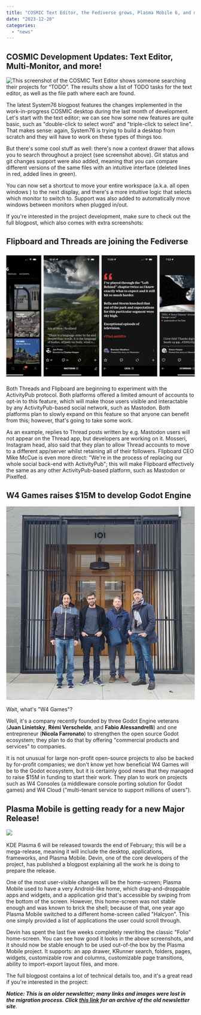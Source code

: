 ```yaml
---
title: "COSMIC Text Editor, the Fediverse grows, Plasma Mobile 6, and more!"
date: "2023-12-20"
categories: 
  - "news"
---
```


## COSMIC Development Updates: Text Editor, Multi-Monitor, and more!

![This screenshot of the COSMIC Text Editor shows someone searching their projects for “TODO”. The results show a list of TODO tasks for the text editor, as well as the file path where each are found.](https://images.prismic.io/blog-system76/657b49c9531ac2845a2675aa_COSMICEditprojectsearch.png?auto=format,compress&w=1536&h=864&fm=png)

The latest System76 blogpost features the changes implemented in the work-in-progress COSMIC desktop during the last month of development. Let's start with the text editor; we can see how some new features are quite basic, such as "double-click to select word" and "triple-click to select line". That makes sense: again, System76 is trying to build a desktop from scratch and they will have to work on these types of things too.

But there's some cool stuff as well: there's now a context drawer that allows you to search throughout a project (see screenshot above). Git status and git changes support were also added, meaning that you can compare different versions of the same files with an intuitive interface (deleted lines in red, added lines in green).

You can now set a shortcut to move your entire workspace (a.k.a. all open windows ) to the next display, and there's a more intuitive logic that selects which monitor to switch to. Support was also added to automatically move windows between monitors when plugged in/out.

If you're interested in the project development, make sure to check out the full blogpost, which also comes with extra screenshots:

## Flipboard and Threads are joining the Fediverse

![Four screenshots of Mastodon posts, on Flipboard.](images/pasted_image_0.png)

Both Threads and Flipboard are beginning to experiment with the ActivityPub protocol. Both platforms offered a limited amount of accounts to opt-in to this feature, which will make those users visible and interactable by any ActivityPub-based social network, such as Mastodon. Both platforms plan to slowly expand on this feature so that anyone can benefit from this; however, that's going to take some work.

As an example, replies to Thread posts written by e.g. Mastodon users will not appear on the Thread app, but developers are working on it. Mosseri, Instagram head, also said that they plan to allow Thread accounts to move to a different app/server whilst retaining all of their followers. Flipboard CEO Mike McCue is even more direct: "We're in the process of replacing our whole social back-end with ActivityPub"; this will make Flipboard effectively the same as any other ActivityPub-based platform, such as Mastodon or Pixelfed.

## W4 Games raises $15M to develop Godot Engine

![](images/IMG_4761-1002x1024.jpeg)

Wait, what's "W4 Games"?

Well, it's a company recently founded by three Godot Engine veterans (**Juan Linietsky**, **Rémi Verschelde**, and **Fabio Alessandrelli**) and one entrepreneur (**Nicola Farronato**) to strengthen the open source Godot ecosystem; they plan to do that by offering "commercial products and services" to companies.

It is not unusual for large non-profit open-source projects to also be backed by for-profit companies; we don't know yet how beneficial W4 Games will be to the Godot ecosystem, but it is certainly good news that they managed to raise $15M in funding to start their work. They plan to work on projects such as W4 Consoles (a middleware console porting solution for Godot games) and W4 Cloud ("multi-tenant service to support millions of users").

## Plasma Mobile is getting ready for a new Major Release!

![](images/image-2.png)

KDE Plasma 6 will be released towards the end of February; this will be a mega-release, meaning it will include the desktop, applications, frameworks, and Plasma Mobile. Devin, one of the core developers of the project, has published a blogpost explaining all the work he is doing to prepare the release.

One of the most user-visible changes will be the home-screen; Plasma Mobile used to have a very Android-like home, which drag-and-droppable apps and widgets, and a application grid that's accessible by swiping from the bottom of the screen. However, this home-screen was not stable enough and was known to brick the shell; because of that, one year ago Plasma Mobile switched to a different home-screen called "Halcyon". This one simply provided a list of applications the user could scroll through.

Devin has spent the last five weeks completely rewriting the classic "Folio" home-screen. You can see how good it looks in the above screenshots, and it should now be stable enough to be used out-of-the box by the Plasma Mobile project. It supports: an app drawer, KRunner search, folders, pages, widgets, customizable row and columns, customizable page transitions, ability to import-export layout files, and more.

The full blogpost contains a lot of technical details too, and it's a great read if you're interested in the project:

**_Notice: This is an older newsletter; many links and images were lost in the migration process. Click [this link](https://archive.techhut.tv/) for an archive of the old newsletter site_**.
